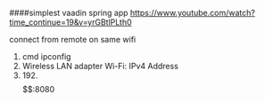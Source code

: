 ####simplest vaadin spring app
https://www.youtube.com/watch?time_continue=19&v=yrGBtlPLth0

connect from remote on same wifi 
1. cmd ipconfig
2. Wireless LAN adapter Wi-Fi:  IPv4 Address
3. 192.$$$$$$$$$$:8080